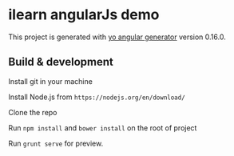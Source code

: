 # ilearn angularJs demo

This project is generated with [yo angular generator](https://github.com/yeoman/generator-angular)
version 0.16.0.

## Build & development
Install git in your machine

Install Node.js from `https://nodejs.org/en/download/`

Clone the repo

Run `npm install` and `bower install` on the root of project

Run `grunt serve` for preview.

